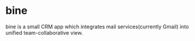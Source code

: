 # bine
bine is a small CRM app which integrates mail services(currently Gmail) into unified team-collaborative view.
